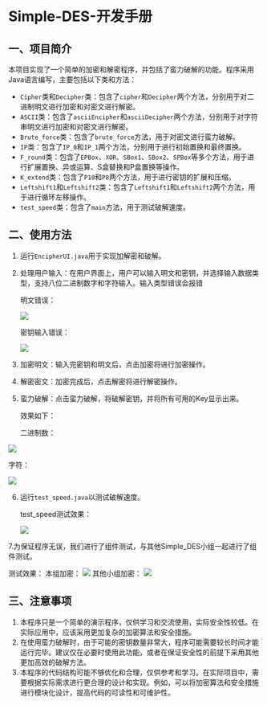 # Simple-DES-开发手册
一、项目简介
------

本项目实现了一个简单的加密和解密程序，并包括了蛮力破解的功能。程序采用Java语言编写，主要包括以下类和方法：

* `Cipher`类和`Decipher`类：包含了`cipher`和`Decipher`两个方法，分别用于对二进制明文进行加密和对密文进行解密。
* `ASCII`类：包含了`asciiEncipher`和`asciiDecipher`两个方法，分别用于对字符串明文进行加密和对密文进行解密。
* `Brute_force`类：包含了`brute_force`方法，用于对密文进行蛮力破解。
* `IP`类：包含了`IP_0`和`IP_1`两个方法，分别用于进行初始置换和最终置换。
* `F_round`类：包含了`EPBox`、`XOR`、`SBox1`、`SBox2`、`SPBox`等多个方法，用于进行扩展置换、异或运算、S盒替换和P盒置换等操作。
* `K_extend`类：包含了`P10`和`P8`两个方法，用于进行密钥的扩展和压缩。
* `Leftshift1`和`Leftshift2`类：包含了`Leftshift1`和`Leftshift2`两个方法，用于进行循环左移操作。
* `test_speed`类：包含了`main`方法，用于测试破解速度。


二、使用方法
------

1. 运行`EncipherUI.java`用于实现加解密和破解。

2. 处理用户输入：在用户界面上，用户可以输入明文和密钥，并选择输入数据类型，支持八位二进制数字和字符输入。输入类型错误会报错

   明文错误：

   ![](image/Keywrong2.png)

   密钥输入错误：

   ![](image/Keywrong.png)

3. 加密明文：输入完密钥和明文后，点击加密将进行加密操作。

4. 解密密文：加密完成后，点击解密将进行解密操作。

5. 蛮力破解：点击蛮力破解，将破解密钥，并将所有可用的Key显示出来。

   效果如下：

   二进制数：

  ![](image/b.png)

   字符：

   ![](image/a.png)

6. 运行`test_speed.java`以测试破解速度。

   test_speed测试效果：

   ![](image/speed.png)
   

7.为保证程序无误，我们进行了组件测试，与其他Simple_DES小组一起进行了组件测试。

测试效果：
   本组加密：
   ![](image/mine.png)
   其他小组加密：
   ![](image/other.jpg)

三、注意事项
------

1. 本程序只是一个简单的演示程序，仅供学习和交流使用，实际安全性较低。在实际应用中，应该采用更加复杂的加密算法和安全措施。
2. 在使用蛮力破解时，由于可能的密钥数量非常大，程序可能需要较长时间才能运行完毕。建议仅在必要时使用此功能，或者在保证安全性的前提下采用其他更加高效的破解方法。
3. 本程序的代码结构可能不够优化和合理，仅供参考和学习。在实际项目中，需要根据实际需求进行更合理的设计和实现。例如，可以将加密算法和安全措施进行模块化设计，提高代码的可读性和可维护性。
